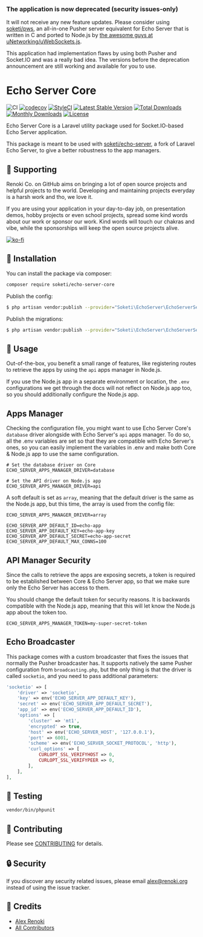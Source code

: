 ### The application is now deprecated (security issues-only)

It will not receive any new feature updates. Please consider using [soketi/pws](https://github.com/soketi/pws), an all-in-one Pusher server equivalent for Echo Server that is written in C and ported to Node.js by [the awesome guys at uNetworking/uWebSockets.js](https://github.com/uNetworking/uWebSockets.js/blob/master/src/uws.js).

This application had implementation flaws by using both Pusher and Socket.IO and was a really bad idea. The versions before the deprecation announcement are still working and available for you to use.

Echo Server Core
================

![CI](https://github.com/soketi/echo-server-core/workflows/CI/badge.svg?branch=master)
[![codecov](https://codecov.io/gh/soketi/echo-server-core/branch/master/graph/badge.svg)](https://codecov.io/gh/soketi/echo-server-core/branch/master)
[![StyleCI](https://github.styleci.io/repos/342836218/shield?branch=master)](https://github.styleci.io/repos/342836218)
[![Latest Stable Version](https://poser.pugx.org/soketi/echo-server-core/v/stable)](https://packagist.org/packages/soketi/echo-server-core)
[![Total Downloads](https://poser.pugx.org/soketi/echo-server-core/downloads)](https://packagist.org/packages/soketi/echo-server-core)
[![Monthly Downloads](https://poser.pugx.org/soketi/echo-server-core/d/monthly)](https://packagist.org/packages/soketi/echo-server-core)
[![License](https://poser.pugx.org/soketi/echo-server-core/license)](https://packagist.org/packages/soketi/echo-server-core)

Echo Server Core is a Laravel utility package used for Socket.IO-based Echo Server application.

This package is meant to be used with [soketi/echo-server](https://github.com/soketi/echo-server), a fork of Laravel Echo Server, to give a better robustness to the app managers.

## 🤝 Supporting

Renoki Co. on GitHub aims on bringing a lot of open source projects and helpful projects to the world. Developing and maintaining projects everyday is a harsh work and tho, we love it.

If you are using your application in your day-to-day job, on presentation demos, hobby projects or even school projects, spread some kind words about our work or sponsor our work. Kind words will touch our chakras and vibe, while the sponsorships will keep the open source projects alive.

[![ko-fi](https://www.ko-fi.com/img/githubbutton_sm.svg)](https://ko-fi.com/R6R42U8CL)

## 🚀 Installation

You can install the package via composer:

```bash
composer require soketi/echo-server-core
```

Publish the config:

```bash
$ php artisan vendor:publish --provider="Soketi\EchoServer\EchoServerServiceProvider" --tag="config"
```

Publish the migrations:

```bash
$ php artisan vendor:publish --provider="Soketi\EchoServer\EchoServerServiceProvider" --tag="migrations"
```

## 🙌 Usage

Out-of-the-box, you benefit a small range of features, like registering routes to retrieve the apps by using the `api` apps manager in Node.js.

If you use the Node.js app in a separate environment or location, the `.env` configurations we get through the docs will not reflect on Node.js app too, so you should additionally configure the Node.js app.

## Apps Manager

Checking the configuration file, you might want to use Echo Server Core's `database` driver alongside with Echo Server's `api` apps manager. To do so, all the .env variables are set so that they are compatible with Echo Server's ones, so you can easily implement the variables in .env and make both Core & Node.js app to use the same configuration.

```env
# Set the database driver on Core
ECHO_SERVER_APPS_MANAGER_DRIVER=database

# Set the API driver on Node.js app
ECHO_SERVER_APPS_MANAGER_DRIVER=api
```

A soft default is set as `array`, meaning that the default driver is the same as the Node.js app, but this time, the array is used from the config file:

```env
ECHO_SERVER_APPS_MANAGER_DRIVER=array

ECHO_SERVER_APP_DEFAULT_ID=echo-app
ECHO_SERVER_APP_DEFAULT_KEY=echo-app-key
ECHO_SERVER_APP_DEFAULT_SECRET=echo-app-secret
ECHO_SERVER_APP_DEFAULT_MAX_CONNS=100
```

## API Manager Security

Since the calls to retrieve the apps are exposing secrets, a token is required to be established between Core & Echo Server app, so that we make sure only the Echo Server has access to them.

You should change the default token for security reasons. It is backwards compatible with the Node.js app, meaning that this will let know the Node.js app about the token too.

```env
ECHO_SERVER_APPS_MANAGER_TOKEN=my-super-secret-token
```

## Echo Broadcaster

This package comes with a custom broadcaster that fixes the issues that normally the Pusher broadcaster has. It supports natively the same Pusher configuration from `broadcasting.php`, but the only thing is that the driver is called `socketio`, and you need to pass additional parameters:

```php
'socketio' => [
    'driver' => 'socketio',
    'key' => env('ECHO_SERVER_APP_DEFAULT_KEY'),
    'secret' => env('ECHO_SERVER_APP_DEFAULT_SECRET'),
    'app_id' => env('ECHO_SERVER_APP_DEFAULT_ID'),
    'options' => [
        'cluster' => 'mt1',
        'encrypted' => true,
        'host' => env('ECHO_SERVER_HOST', '127.0.0.1'),
        'port' => 6001,
        'scheme' => env('ECHO_SERVER_SOCKET_PROTOCOL', 'http'),
        'curl_options' => [
            CURLOPT_SSL_VERIFYHOST => 0,
            CURLOPT_SSL_VERIFYPEER => 0,
        ],
    ],
],
```

## 🐛 Testing

``` bash
vendor/bin/phpunit
```

## 🤝 Contributing

Please see [CONTRIBUTING](CONTRIBUTING.md) for details.

## 🔒  Security

If you discover any security related issues, please email alex@renoki.org instead of using the issue tracker.

## 🎉 Credits

- [Alex Renoki](https://github.com/rennokki)
- [All Contributors](../../contributors)
